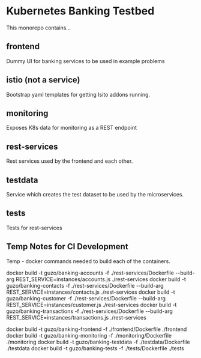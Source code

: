# Kubernetes Banking Testbed

This monorepo contains... 

## frontend 

Dummy UI for banking services to be used in example problems

## istio (not a service)

Bootstrap yaml templates for getting Isito addons running. 

## monitoring 

Exposes K8s data for monitoring as a REST endpoint 

## rest-services 

Rest services used by the frontend and each other. 

## testdata 

Service which creates the test dataset to be used by the microservices.

## tests

Tests for rest-services

## Temp Notes for CI Development 

Temp - docker commands needed to build each of the containers. 

docker build -t guzo/banking-accounts -f ./rest-services/Dockerfile --build-arg REST_SERVICE=instances/accounts.js ./rest-services
docker build -t guzo/banking-contacts -f ./rest-services/Dockerfile --build-arg REST_SERVICE=instances/contacts.js ./rest-services
docker build -t guzo/banking-customer -f ./rest-services/Dockerfile --build-arg REST_SERVICE=instances/customer.js ./rest-services
docker build -t guzo/banking-transactions -f ./rest-services/Dockerfile --build-arg REST_SERVICE=instances/transactions.js ./rest-services

docker build -t guzo/banking-frontend -f ./frontend/Dockerfile ./frontend
docker build -t guzo/banking-monitoring -f ./monitoring/Dockerfile ./monitoring
docker build -t guzo/banking-testdata -f ./testdata/Dockerfile ./testdata
docker build -t guzo/banking-tests -f ./tests/Dockerfile ./tests